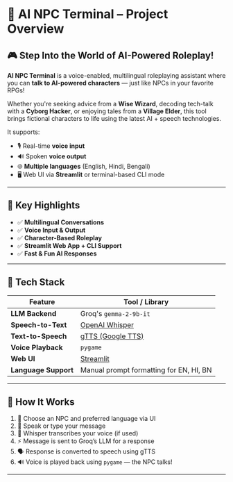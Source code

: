 # 🧠 AI NPC Terminal – Project Overview

## 🎮 Step Into the World of AI-Powered Roleplay!

**AI NPC Terminal** is a voice-enabled, multilingual roleplaying assistant where you can **talk to AI-powered characters** — just like NPCs in your favorite RPGs!

Whether you're seeking advice from a **Wise Wizard**, decoding tech-talk with a **Cyborg Hacker**, or enjoying tales from a **Village Elder**, this tool brings fictional characters to life using the latest AI + speech technologies.

It supports:

- 🎙️ Real-time **voice input**
- 🔊 Spoken **voice output**
- 🌐 **Multiple languages** (English, Hindi, Bengali)
- 🖥️ Web UI via **Streamlit** or terminal-based CLI mode

---

## 🌟 Key Highlights

- ✅ **Multilingual Conversations**
- ✅ **Voice Input & Output**
- ✅ **Character-Based Roleplay**
- ✅ **Streamlit Web App + CLI Support**
- ✅ **Fast & Fun AI Responses**

---

## 🧠 Tech Stack

| Feature              | Tool / Library |
|----------------------|----------------|
| **LLM Backend**      | Groq's `gemma-2-9b-it` |
| **Speech-to-Text**   | [OpenAI Whisper](https://github.com/openai/whisper) |
| **Text-to-Speech**   | [gTTS (Google TTS)](https://pypi.org/project/gTTS/) |
| **Voice Playback**   | `pygame` |
| **Web UI**           | [Streamlit](https://streamlit.io) |
| **Language Support** | Manual prompt formatting for EN, HI, BN |

---

## 🚀 How It Works 

1. 🧙 Choose an NPC and preferred language via UI  
2. 🎤 Speak or type your message  
3. 🧠 Whisper transcribes your voice (if used)  
4. ⚡ Message is sent to Groq’s LLM for a response  
5. 🗣️ Response is converted to speech using gTTS  
6. 🔊 Voice is played back using `pygame` — the NPC talks!

---






